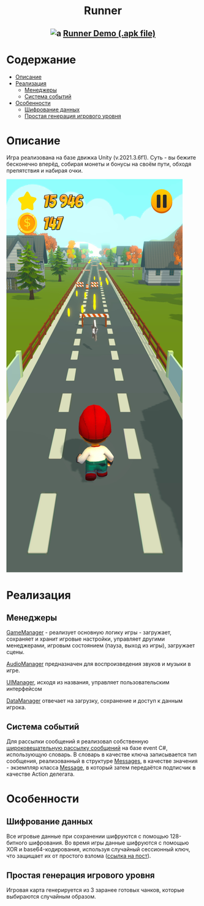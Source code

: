 <h1 align="center">Runner</h1>
<h2 align="center">

![a](Assets/Icons/icon.png)
[Runner Demo (.apk file)](https://drive.google.com/drive/folders/1dwZE-FzEZFK_5DWuO4rqVQcMVAV-Mb34?usp=sharing)
</h2>

# Содержание
* [Описание](#описание)
* [Реализация](#реализация)
    * [Менеджеры](#менеджеры)
    * [Система событий](#система-событий)
* [Особенности](#особенности)
    * [Шифрование данных](#шифрование-данных)
    * [Простая генерация игрового уровня](#простая-генерация-игрового-уровня)

# Описание
Игра реализована на базе движка Unity (v.2021.3.6f1). Суть - вы бежите бесконечно вперёд, собирая монеты и бонусы на своём пути, обходя препятствия и набирая очки.

![b](Screenshots/Screenshot_20220826-230701_Runner.jpg)

# Реализация
## Менеджеры
[GameManager](Assets/Scripts/Managers/GameManager.cs) - реализует основную логику игры - загружает, сохраняет и хранит игровые настройки, управляет другими менеджерами, игровым состоянием (пауза, выход из игры), загружает сцены.

[AudioManager](Assets/Scripts/Managers/AudioManager.cs) предназначен для воспроизведения звуков и музыки в игре.

[UIManager](Assets/Scripts/Managers/UIManager.cs), исходя из названия, управляет пользовательским интерфейсом

[DataManager](Assets/Scripts/Managers/DataManager.cs) отвечает на загрузку, сохранение и доступ к данным игрока.

## Система событий

Для рассылки сообщений я реализовал собственную [широковещательную рассылку сообщений](Assets/Scripts/Broadcast%20messages/BroadcastMessages.cs) на базе event C#, использующую словарь. В словарь в качестве ключа записывается тип сообщения, реализованный в структуре [Messages](Assets/Scripts/Broadcast%20messages/Messages.cs), в качестве значения - экземпляр класса [Message](Assets/Scripts/Broadcast%20messages/Message.cs), в который затем передаётся подписчик в качестве Action делегата.

# Особенности 
## Шифрование данных
Все игровые данные при сохранении шифруются с помощью 128-битного шифрования. Во время игры данные шифруются с помощью XOR и base64-кодирования, используя случайный сессионный ключ, что защищает их от простого взлома ([ссылка на пост](https://habr.com/ru/post/249681/)).

## Простая генерация игрового уровня
Игровая карта генерируется из 3 заранее готовых чанков, которые выбираются случайным образом.

